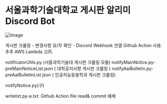 # 서울과학기술대학교 게시판 알리미 Discord Bot
![Image](https://github.com/user-attachments/assets/7a001abc-abe2-4c1c-aa36-181a9c43b9b9)

게시판 크롤링 - 변경사항 유/무 확인 - Discord Webhook 연결 
Github Action 사용.
추후 AWS Lambda 고려.

notificatorUtils.py (서울과학기술대 게시판 크롤링 모듈)
notifyMainNotice.py-preMainNoticeList.json ( 대학공지사항 게시판 크롤링 )
notifyAaiBulletin.py-preAaiBulletinList.json ( 인공지능응용학과 게시판 크롤링)

notifyNotice.py(구)

writetxt.py-a.txt: Github Action file read& commit 예제
